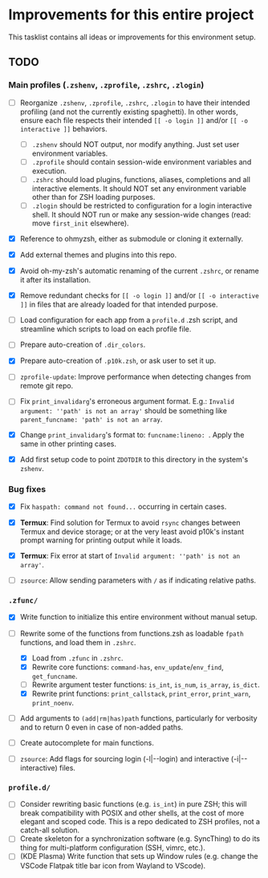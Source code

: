 # Improvements for this entire project

This tasklist contains all ideas or improvements for this environment setup.

## TODO

### Main profiles (`.zshenv`, `.zprofile`, `.zshrc`, `.zlogin`)

* [ ] Reorganize `.zshenv`, `.zprofile`, `.zshrc`, `.zlogin` to have their intended profiling (and not the currently existing spaghetti). In other words, ensure each file respects their intended `[[ -o login ]]` and/or `[[ -o interactive ]]` behaviors.
	* [ ] `.zshenv` should NOT output, nor modify anything. Just set user environment variables.
	* [ ] `.zprofile` should contain session-wide environment variables and execution.
	* [ ] `.zshrc` should load plugins, functions, aliases, completions and all interactive elements. It should NOT set any environment variable other than for ZSH loading purposes.
	* [ ] `.zlogin` should be restricted to configuration for a login interactive shell. It should NOT run or make any session-wide changes (read: move `first_init` elsewhere).
* [x] Reference to ohmyzsh, either as submodule or cloning it externally. 
* [x] Add external themes and plugins into this repo.
* [x] Avoid oh-my-zsh's automatic renaming of the current `.zshrc`, or rename it after its installation.
* [x] Remove redundant checks for `[[ -o login ]]` and/or `[[ -o interactive ]]` in files that are already loaded for that intended purpose.
* [ ] Load configuration for each app from a `profile.d` .zsh script, and streamline which scripts to load on each profile file.
* [ ] Prepare auto-creation of `.dir_colors`.
* [x] Prepare auto-creation of `.p10k.zsh`, or ask user to set it up.
* [ ] `zprofile-update`: Improve performance when detecting changes from remote git repo.
* [ ] Fix `print_invalidarg`'s erroneous argument format. E.g.: `Invalid argument: ''path' is not an array'` should be something like `parent_funcname: 'path' is not an array`.
* [x] Change `print_invalidarg`'s format to: `funcname:lineno: `. Apply the same in other printing cases.
* [x] Add first setup code to point `ZDOTDIR` to this directory in the system's `zshenv`.


### Bug fixes

* [x] Fix `haspath: command not found...` occurring in certain cases.
* [x] **Termux**: Find solution for Termux to avoid `rsync` changes between Termux and device storage; or at the very least avoid p10k's instant prompt warning for printing output while it loads.
* [x] **Termux**: Fix error at start of `Invalid argument: ''path' is not an array'`.
* [ ] `zsource`: Allow sending parameters with `/` as if indicating relative paths.


### `.zfunc/`

* [x] Write function to initialize this entire environment without manual setup.
* [ ] Rewrite some of the functions from functions.zsh as loadable `fpath` functions, and load them in `.zshrc`.
	* [x] Load from `.zfunc` in `.zshrc`.
	* [x] Rewrite core functions: `command-has`, `env_update`/`env_find`, `get_funcname`.
	* [ ] Rewrite argument tester functions: `is_int`, `is_num`, `is_array`, `is_dict`.
	* [x] Rewrite print functions: `print_callstack`, `print_error`, `print_warn`, `print_noenv`.
* [ ] Add arguments to `(add|rm|has)path` functions, particularly for verbosity and to return 0 even in case of non-added paths.
* [ ] Create autocomplete for main functions.
* [ ] `zsource`: Add flags for sourcing login (-l|--login) and interactive (-i|--interactive) files.


### `profile.d/`

* [ ] Consider rewriting basic functions (e.g. `is_int`) in pure ZSH; this will break compatibility with POSIX and other shells, at the cost of more elegant and scoped code.
This is a repo dedicated to ZSH profiles, not a catch-all solution.
* [ ] Create skeleton for a synchronization software (e.g. SyncThing) to do its thing for multi-platform configuration (SSH, vimrc, etc.).
* [ ] (KDE Plasma) Write function that sets up Window rules (e.g. change the VSCode Flatpak title bar icon from Wayland to VScode).

